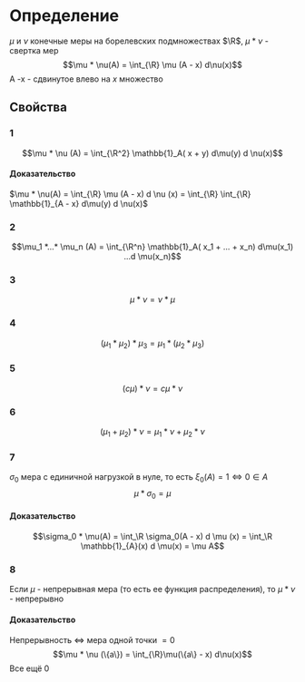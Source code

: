 # Определение
$\mu$ и $\nu$ конечные меры на борелевских подмножествах $\R$, $\mu * \nu$ - свертка мер
$$\mu * \nu(A) = \int_{\R} \mu (A - x) d\nu(x)$$
A -x - сдвинутое влево на $x$ множество
## Свойства
### 1
$$\mu * \nu (A) = \int_{\R^2} \mathbb{1}_A( x + y) d\mu(y) d \nu(x)$$ 
#### Доказательство
$\mu * \nu(A) = \int_{\R} \mu (A - x) d \nu (x) = \int_{\R} \int_{\R} \mathbb{1}_{A - x} d\mu(y) d \nu(x)$ 
### 2
$$\mu_1 *...* \mu_n (A) = \int_{\R^n} \mathbb{1}_A( x_1 + ... + x_n) d\mu(x_1) ...d \mu(x_n)$$ 
### 3
$$\mu * \nu = \nu * \mu$$
### 4
$$(\mu_1 * \mu_2) * \mu_3 = \mu_1 *(\mu_2 * \mu_3)$$
### 5
$$(c\mu)*\nu = c\mu *\nu$$
### 6
$$(\mu_1 + \mu_2) *\nu = \mu_1*\nu + \mu_2*\nu$$
### 7
$\sigma_0$ мера с единичной нагрузкой в нуле, то есть $\xi_0(A) = 1 \iff 0 \in A$ 
$$\mu  * \sigma_0 = \mu$$
#### Доказательство
$$\sigma_0 * \mu(A) = \int_\R \sigma_0(A - x) d \mu (x) = \int_\R \mathbb{1}_{A}(x) d \mu(x) = \mu A$$
### 8
Если $\mu$ - непрерывная мера (то есть ее функция распределения), то $\mu * \nu$ - непрерывно
#### Доказательство
Непрерывность $\iff$ мера одной точки $=  0$
$$\mu * \nu (\{a\}) = \int_{\R}\mu(\{a\} - x) d\nu(x)$$
Все ещё 0